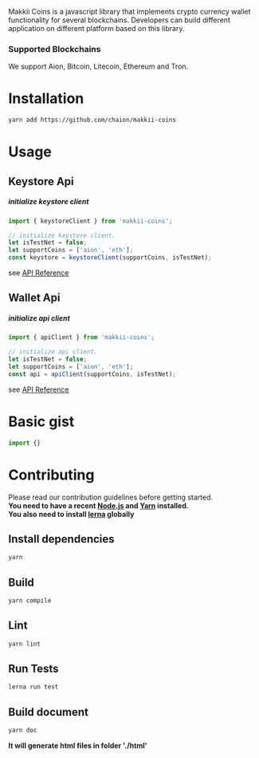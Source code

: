 Makkii Coins is a javascript library that implements crypto currency wallet functionality for several blockchains.
Developers can build different application on different platform based on this library.

### Supported Blockchains
We support Aion, Bitcoin, Litecoin, Ethereum and Tron.

# Installation
```bash
yarn add https://github.com/chaion/makkii-coins
```

# Usage
## Keystore Api
##### initialize keystore client
```javascript
import { keystoreClient } from 'makkii-coins';

// initialize keystore client.
let isTestNet = false;
let supportCoins = ['aion', 'eth'];
const keystore = keystoreClient(supportCoins, isTestNet);
```
see [API Reference](/docs/keysotre-client.md)

## Wallet Api
##### initialize api client
```javascript
import { apiClient } from 'makkii-coins';

// initialize api client.
let isTestNet = false;
let supportCoins = ['aion', 'eth'];
const api = apiClient(supportCoins, isTestNet);
```
see [API Reference](/docs/api-client.md)

# Basic gist
```js
import {}

```

# Contributing
Please read our contribution guidelines before getting started.  
**You need to have a recent [Node.js](https://nodejs.org/) and [Yarn](https://yarnpkg.com/) installed.**  
**You also need to install [lerna](https://github.com/lerna/lerna) globally**
## Install dependencies
```bash
yarn
```
## Build
```bash
yarn compile
```
## Lint
```bash
yarn lint
```
## Run Tests
```bash
lerna run test
```
## Build document
```bash
yarn doc
```
 **It will generate html files in folder './html'**